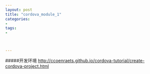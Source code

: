 ```yaml
---
layout: post
title: "cordova_module_1"
categories:
-
tags:
-



---
```


#####开发环境
http://ccoenraets.github.io/cordova-tutorial/create-cordova-project.html
